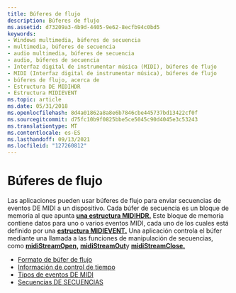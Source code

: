 ```yaml
---
title: Búferes de flujo
description: Búferes de flujo
ms.assetid: d73209a3-4b9d-4405-9e62-8ecfb94c0bd5
keywords:
- Windows multimedia, búferes de secuencia
- multimedia, búferes de secuencia
- audio multimedia, búferes de secuencia
- audio, búferes de secuencia
- Interfaz digital de instrumentar música (MIDI), búferes de flujo
- MIDI (Interfaz digital de instrumentar música), búferes de flujo
- búferes de flujo, acerca de
- Estructura DE MIDIHDR
- Estructura MIDIEVENT
ms.topic: article
ms.date: 05/31/2018
ms.openlocfilehash: 8d4a01862a8a8e6b7846cbe445737bd13422cf0f
ms.sourcegitcommit: d75fc10b9f0825bbe5ce5045c90d4045e3c53243
ms.translationtype: MT
ms.contentlocale: es-ES
ms.lasthandoff: 09/13/2021
ms.locfileid: "127260812"
---
```

# <a name="stream-buffers"></a>Búferes de flujo

Las aplicaciones pueden usar búferes de flujo para enviar secuencias de eventos DE MIDI a un dispositivo. Cada búfer de secuencia es un bloque de memoria al que apunta [**una estructura MIDIHDR.**](/windows/win32/api/mmeapi/ns-mmeapi-midihdr) Este bloque de memoria contiene datos para uno o varios eventos MIDI, cada uno de los cuales está definido por una [**estructura MIDIEVENT.**](/windows/win32/api/mmeapi/ns-mmeapi-midievent) Una aplicación controla el búfer mediante una llamada a las funciones de manipulación de secuencias, como [**midiStreamOpen,**](/windows/win32/api/mmeapi/nf-mmeapi-midistreamopen) [**midiStreamOut**](/windows/win32/api/mmeapi/nf-mmeapi-midistreamout)y [**midiStreamClose.**](/windows/win32/api/mmeapi/nf-mmeapi-midistreamclose)

-   [Formato de búfer de flujo](stream-buffer-format.md)
-   [Información de control de tiempo](timing-information.md)
-   [Tipos de eventos DE MIDI](midi-event-types.md)
-   [Secuencias DE SECUENCIAS](midi-streams.md)

 

 
